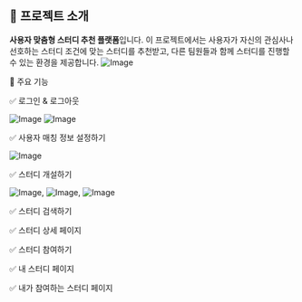 ## 📝 프로젝트 소개
**사용자 맞춤형 스터디 추천 플랫폼**입니다. 이 프로젝트에서는 사용자가 자신의 관심사나 선호하는 스터디 조건에 맞는 스터디를 추천받고, 다른 팀원들과 함께 스터디를 진행할 수 있는 환경을 제공합니다.
![Image](https://github.com/user-attachments/assets/5c75d11e-0346-49a4-84e4-d213733f0de5)


📝 주요 기능

✅ 로그인 & 로그아웃

![Image](https://github.com/user-attachments/assets/e8e9ef2d-0784-482d-b685-86e75dce4dce)
![Image](https://github.com/user-attachments/assets/736e94b8-4b24-4e27-844b-1ec0cb0890a1)


✅ 사용자 매칭 정보 설정하기 

![Image](https://github.com/user-attachments/assets/99267e29-6b5b-4b3e-b453-dfcd72a41783)


✅ 스터디 개설하기 

![Image](https://github.com/user-attachments/assets/42398744-6ee4-4f05-9c62-b479d3f77042),
![Image](https://github.com/user-attachments/assets/5252afcb-e54b-462e-bc27-191ed4ba0253),
![Image](https://github.com/user-attachments/assets/34261fb0-c944-4a5f-8887-954b7f371fd3)



✅ 스터디 검색하기


✅ 스터디 상세 페이지


✅ 스터디 참여하기


✅ 내 스터디 페이지


✅ 내가 참여하는 스터디 페이지








